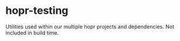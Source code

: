 # hopr-testing

Utilities used within our multiple hopr projects and dependencies. Not included in build time.
